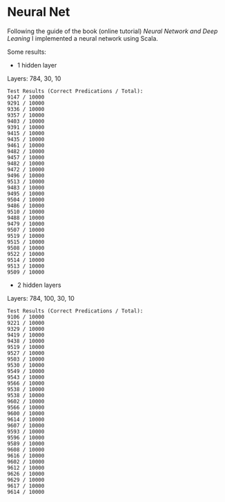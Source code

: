 # Neural Net
Following the guide of the book (online tutorial) 
*Neural Network and Deep Leaning*
I implemented a neural network using Scala.

Some results:

* 1 hidden layer

Layers: 784, 30, 10

```
Test Results (Correct Predications / Total):
9147 / 10000
9291 / 10000
9336 / 10000
9357 / 10000
9403 / 10000
9391 / 10000
9415 / 10000
9435 / 10000
9461 / 10000
9482 / 10000
9457 / 10000
9482 / 10000
9472 / 10000
9496 / 10000
9513 / 10000
9483 / 10000
9495 / 10000
9504 / 10000
9486 / 10000
9510 / 10000
9488 / 10000
9479 / 10000
9507 / 10000
9519 / 10000
9515 / 10000
9508 / 10000
9522 / 10000
9514 / 10000
9513 / 10000
9509 / 10000
```

* 2 hidden layers

Layers: 784, 100, 30, 10

```
Test Results (Correct Predications / Total):
9106 / 10000
9221 / 10000
9329 / 10000
9419 / 10000
9438 / 10000
9519 / 10000
9527 / 10000
9503 / 10000
9530 / 10000
9549 / 10000
9543 / 10000
9566 / 10000
9538 / 10000
9538 / 10000
9602 / 10000
9566 / 10000
9600 / 10000
9614 / 10000
9607 / 10000
9593 / 10000
9596 / 10000
9589 / 10000
9608 / 10000
9616 / 10000
9602 / 10000
9612 / 10000
9626 / 10000
9629 / 10000
9617 / 10000
9614 / 10000
```